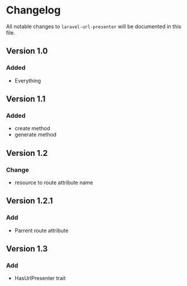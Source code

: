 # Changelog

All notable changes to `laravel-url-presenter` will be documented in this file.

## Version 1.0

### Added

-   Everything

## Version 1.1

### Added

-   create method
-   generate method

## Version 1.2

### Change

-   resource to route attribute name

## Version 1.2.1

### Add

-   Parrent route attribute

## Version 1.3

### Add

-   HasUrlPresenter trait
